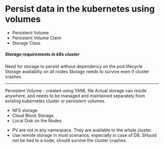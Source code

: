 # Persist data in the kubernetes using volumes

- Persistent Volume
- Persistent Volume Claim
- Storage Class

##### Storage requirements in k8s cluster
Need for storage to persist without dependency on the pod lifecycle
Storage availablity on all nodes
Storage needs to survive even if cluster crashes

---

Persistent Volume - created using YAML file
Actual storage can reside anywhere, and needs to be managed and maintained separately from existing kubernetes cluster or persistent volumes.
- NFS storage
- Cloud Block Storage
- Local Disk on the Nodes

* PV are not in any namespace. They are available to the whole cluster.
* Use remote storage in most scenarios, especially in case of DB. SHould not be tied to a node, should survive the cluster crashes.


